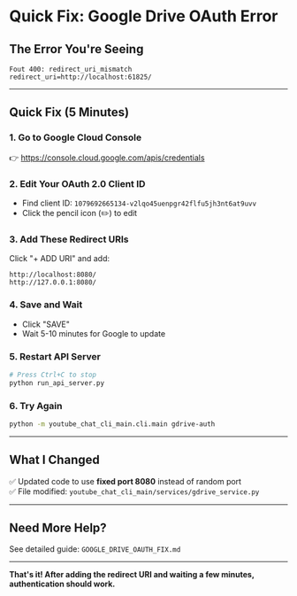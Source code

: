 # Quick Fix: Google Drive OAuth Error

## The Error You're Seeing

```
Fout 400: redirect_uri_mismatch
redirect_uri=http://localhost:61825/
```

---

## Quick Fix (5 Minutes)

### 1. Go to Google Cloud Console
👉 https://console.cloud.google.com/apis/credentials

### 2. Edit Your OAuth 2.0 Client ID
- Find client ID: `1079692665134-v2lqo45uenpgr42flfu5jh3nt6at9uvv`
- Click the pencil icon (✏️) to edit

### 3. Add These Redirect URIs
Click "+ ADD URI" and add:
```
http://localhost:8080/
http://127.0.0.1:8080/
```

### 4. Save and Wait
- Click "SAVE"
- Wait 5-10 minutes for Google to update

### 5. Restart API Server
```bash
# Press Ctrl+C to stop
python run_api_server.py
```

### 6. Try Again
```bash
python -m youtube_chat_cli_main.cli.main gdrive-auth
```

---

## What I Changed

✅ Updated code to use **fixed port 8080** instead of random port  
✅ File modified: `youtube_chat_cli_main/services/gdrive_service.py`

---

## Need More Help?

See detailed guide: `GOOGLE_DRIVE_OAUTH_FIX.md`

---

**That's it! After adding the redirect URI and waiting a few minutes, authentication should work.**

